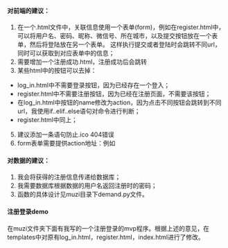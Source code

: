 #### 对前端的建议：
1. 在一个.html文件中，关联信息使用一个表单(form)，例如在register.html中，可以将用户名、密码、昵称、微信号、所在城市，以及提交按钮放在一个表单，然后将登陆放在另一个表单。
这样执行提交或者登陆时会跳转不同url，同时可以获取到对应表单中的信息；
2. 需要增加一个注册成功.html，注册成功后会跳转
3. 某些html中的按钮可以去掉：
  - log_in.html中不需要登录按钮，因为已经存在一个登入；
  - register.html中不需要注册按钮，因为已经在注册页面，不需要该按钮；
  - 在log_in.html中按钮的name修改为action，因为点击不同按钮会跳转到不同url，我使用if..elif..else语句对命令进行判断；
  - register.html中同上；
5. 建议添加一条语句防止.ico 404错误
6. form表单需要提供action地址：例如<form action = "login_success">  </form> 
> <link rel="shortcut icon" href="{{ url_for('static', filename='favicon.ico') }}">


#### 对数据的建议：
1. 我会将获得的注册信息传递给数据库；
2. 我需要数据库根据数据的用户名返回注册时的密码；
3. 函数的具体设计见muzi目录下demand.py文件。


#### 注册登录demo
在muzi文件夹下面有我写的一个注册登录的mvp程序。根据上述的意见，在templates中对原有log_in.html，register.html，index.html进行了修改。